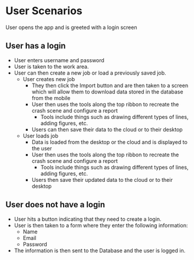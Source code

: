 # User Scenarios <br>

User opens the app and is greeted with a login screen <br>

## User has a login <br>
  + User enters username and password <br>
  + User is taken to the work area. <br>
  + User can then create a new job or load a previously saved job. <br>
    + User creates new job <br>
      + They then click the Import button and are then taken to a screen which will allow them to download data stored in the database 
      <br>from the mobile <br>
      + User then uses the tools along the top ribbon to recreate the crash scene and configure a report<br>
        + Tools include things such as drawing different types of lines, adding figures, etc. <br>
      + Users can then save their data to the cloud or to their desktop <br>
    + User loads job <br>
      + Data is loaded from the desktop or the cloud and is displayed to the user <br> 
      + User then uses the tools along the top ribbon to recreate the crash scene and configure a report<br>
          + Tools include things such as drawing different types of lines, adding figures, etc. <br>
      + Users then save their updated data to the cloud or to their desktop <br>

## User does not have a login <br>
  + User hits a button indicating that they need to create a login. <br>
  + User is then taken to a form where they enter the following information: 
    + Name
    + Email
    + Password
  + The information is then sent to the Database and the user is logged in. 
